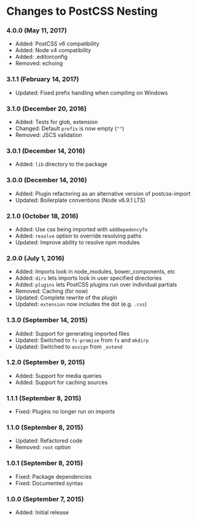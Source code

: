 # Changes to PostCSS Nesting

### 4.0.0 (May 11, 2017)

- Added: PostCSS v6 compatibility
- Added: Node v4 compatibility
- Added: .editorconfig
- Removed: echoing

### 3.1.1 (February 14, 2017)

- Updated: Fixed prefix handling when compiling on Windows

### 3.1.0 (December 20, 2016)

- Added: Tests for glob, extension
- Changed: Default `prefix` is now empty (`""`)
- Removed: JSCS validation

### 3.0.1 (December 14, 2016)

- Added: `lib` directory to the package

### 3.0.0 (December 14, 2016)

- Added: Plugin refactoring as an alternative version of postcss-import
- Updated: Boilerplate conventions (Node v6.9.1 LTS)

### 2.1.0 (October 18, 2016)

- Added: Use css being imported with `addDepedencyTo`
- Added: `resolve` option to override resolving paths
- Updated: Improve ability to resolve npm modules

### 2.0.0 (July 1, 2016)

- Added: Imports look in node_modules, bower_components, etc
- Added: `dirs` lets imports look in user specified directories
- Added: `plugins` lets PostCSS plugins run over individual partials
- Removed: Caching (for now)
- Updated: Complete rewrite of the plugin
- Updated: `extension` now includes the dot (e.g. `.css`)

### 1.3.0 (September 14, 2015)

- Added: Support for generating imported files
- Updated: Switched to `fs-promise` from `fs` and `mkdirp`
- Updated: Switched to `assign` from `_extend`

### 1.2.0 (September 9, 2015)

- Added: Support for media queries
- Added: Support for caching sources

### 1.1.1 (September 8, 2015)

- Fixed: Plugins no longer run on imports

### 1.1.0 (September 8, 2015)

- Updated: Refactored code
- Removed: `root` option

### 1.0.1 (September 8, 2015)

- Fixed: Package dependencies
- Fixed: Documented syntax

### 1.0.0 (September 7, 2015)

- Added: Initial release
